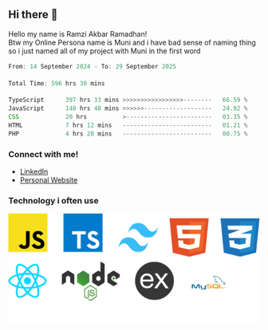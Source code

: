 ## Hi there 👋
Hello my name is Ramzi Akbar Ramadhan!\
Btw my Online Persona name is Muni and i have bad sense of naming thing so i just named all of my project with Muni in the first word
<!--START_SECTION:Muni-->

```Javascript
From: 14 September 2024 - To: 29 September 2025

Total Time: 596 hrs 30 mins

TypeScript      397 hrs 33 mins >>>>>>>>>>>>>>>>>--------   66.59 %
JavaScript      148 hrs 48 mins >>>>>>-------------------   24.92 %
CSS             20 hrs          >------------------------   03.35 %
HTML            7 hrs 12 mins   -------------------------   01.21 %
PHP             4 hrs 28 mins   -------------------------   00.75 %
```

<!--END_SECTION:Muni-->
### Connect with me!
* [LinkedIn](https://www.linkedin.com/in/ramzi-akbar-ramadhan-b8b05a243/)
* [Personal Website](https://www.muniporto.my.id/)
### Technology i often use
![Technology List](assets/techlist.png)
